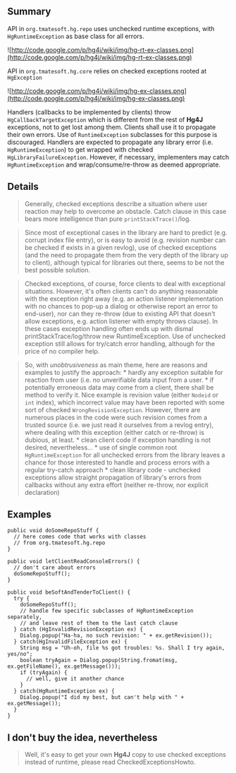 ## Summary ##

API in `org.tmatesoft.hg.repo` uses unchecked runtime exceptions, with `HgRuntimeException` as base class for all errors.

![http://code.google.com/p/hg4j/wiki/img/hg-rt-ex-classes.png](http://code.google.com/p/hg4j/wiki/img/hg-rt-ex-classes.png)


API in `org.tmatesoft.hg.core` relies on checked exceptions rooted at `HgException`

![http://code.google.com/p/hg4j/wiki/img/hg-ex-classes.png](http://code.google.com/p/hg4j/wiki/img/hg-ex-classes.png)


Handlers (callbacks to be implemented by clients) throw `HgCallbackTargetException` which is different from the rest of **Hg4J** exceptions, not to get lost among them. Clients shall use it to propagate their own errors. Use of `RuntimeException` subclasses for this purpose is discouraged. Handlers are expected to propagate any library error (i.e. `HgRuntimeException`) to get wrapped with checked `HgLibraryFailureException`. However, if necessary, implementers may catch `HgRuntimeException` and wrap/consume/re-throw as deemed appropriate.


## Details ##

> Generally, checked exceptions describe a situation where user reaction may help to overcome an obstacle. Catch clause in this case bears more intelligence than pure `printStackTrace()`/log.

> Since most of exceptional cases in the library are hard to predict (e.g. corrupt index file entry), or is easy to avoid (e.g. revision number can be checked if exists in a given revlog), use of checked exceptions (and the need to propagate them from the very depth of the library up to client), although typical for libraries out there, seems to be not the best possible solution.

> Checked exceptions, of course, force clients to deal with exceptional situations. However, it's often clients can't do anything reasonable with the exception right away (e.g. an action listener implementation with no chances to pop-up a dialog or otherwise report an error to end-user), nor can they re-throw (due to existing API that doesn't allow exceptions, e.g. action listener with empty throws clause). In these cases exception handling often ends up with dismal printStackTrace/log/throw new RuntimeException. Use of unchecked exception still allows for try/catch error handling, although for the price of no compiler help.

> So, with _unobtrusiveness_ as main theme, here are reasons and examples to justify the approach:
    * hardly any exception suitable for reaction from user (i.e. no unverifiable data input from a user.
    * if potentially erroneous data may come from a client, there shall be method to verify it. Nice example is revision value (either `Nodeid` or `int` index), which incorrect value may have been reported with some sort of checked `WrongRevisionException`. However, there are numerous places in the code were such revision comes from a trusted source (i.e. we just read it ourselves from a revlog entry), where dealing with this exception (either catch or re-throw) is dubious, at least.
    * clean client code if exception handling is not desired, nevertheless...
    * use of single common root `HgRuntimeException` for all unchecked errors from the library leaves a chance for those interested to handle and process errors with a regular try-catch approach
    * clean library code - unchecked exceptions allow straight propagation of library's errors from callbacks without any extra effort (neither re-throw, nor explicit declaration)

## Examples ##

```
public void doSomeRepoStuff {
  // here comes code that works with classes 
  // from org.tmatesoft.hg.repo
}

public void letClientReadConsoleErrors() {
  // don't care about errors
  doSomeRepoStuff();
}

public void beSoftAndTenderToClient() {
  try {
    doSomeRepoStuff();
    // handle few specific subclasses of HgRuntimeException separately,
    // and leave rest of them to the last catch clause
  } catch (HgInvalidRevisionException ex) {
    Dialog.popup("Ha-ha, no such revision: " + ex.getRevision());
  } catch(HgInvalidFileException ex) {
    String msg = "Uh-oh, file %s got troubles: %s. Shall I try again, yes/no";
    boolean tryAgain = Dialog.popup(String.fromat(msg, ex.getFileName(), ex.getMessage()));
    if (tryAgain) {
      // well, give it another chance
    }
  } catch(HgRuntimeException ex) {
    Dialog.popup("I did my best, but can't help with " + ex.getMessage());
  }
}
```

## I don't buy the idea, nevertheless ##

> Well, it's easy to get your own **Hg4J** copy to use checked exceptions instead of runtime, please read CheckedExceptionsHowto.